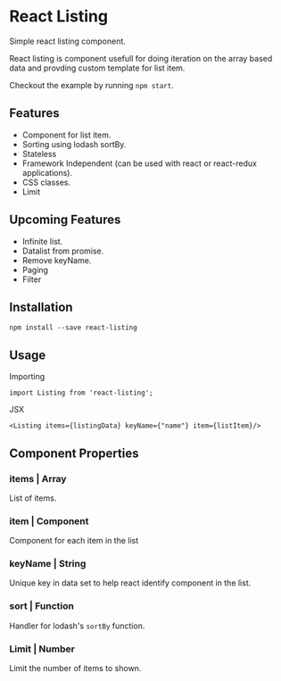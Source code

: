 # React Listing
Simple react listing component.

React listing is component usefull for doing iteration on the array based data and provding custom template for list item. 

Checkout the example by running `npm start`. 

## Features 
* Component for list item.
* Sorting using lodash sortBy.
* Stateless
* Framework Independent (can be used with react or react-redux applications).
* CSS classes.
* Limit

## Upcoming Features
* Infinite list.
* Datalist from promise.
* Remove keyName.
* Paging
* Filter

## Installation

`npm install --save react-listing`

## Usage 

Importing

`
 import Listing from 'react-listing';
`

JSX 

`
  <Listing items={listingData} keyName={"name"} item={listItem}/>
`


## Component Properties

### items | Array

List of items. 

### item | Component

Component for each item in the list

### keyName | String

Unique key in data set to help react identify component in the list.

### sort | Function

Handler for lodash's `sortBy` function. 

### Limit | Number
Limit the number of items to shown.


